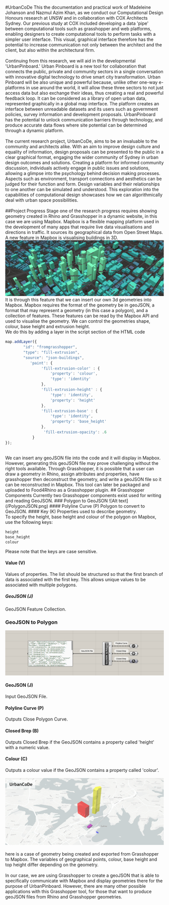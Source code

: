 #UrbanCoDe
This the documentation and practical work of Madeleine Johanson and Nazmul Azim Khan, as we conduct our Computational  Design Honours research at UNSW and in collaboration with COX Architects Sydney.  Our previous study at COX included developing a data 'pipe' between computational tools such as grasshopper and web platforms, enabling designers to create computational tools to perform tasks with a simpler user interface. This visual, graphical interface therefore has the potential to increase communication not only between the architect and the client, but also within the architectural firm. 
<br><br>
Continuing from this research, we will aid in the developmental 'UrbanPinboard.' Urban Pinboard is a new tool for collaboration that connects the public, private and community sectors in a single conversation with innovative digital technology to drive smart city transformation. Urban Pinboard will be also unique and powerful because, unlike other one-way e-platforms in use around the world, it will allow these three sectors to not just access data but also exchange their ideas, thus creating a real and powerful feedback loop. It can be considered as a library of open urban data, represented graphically in a global map interface. The platform creates an interface between unreadable datasets and its users such as government policies, survey information and development proposals. UrbanPinboard has the potential to unlock communication barriers through technology, and produce accurate data flows where site potential can be determined through a dynamic platform.
<br><br>
The current research project, UrbanCoDe, aims to be an invaluable to the community and architects alike. With an aim to improve design culture and equality of information, design proposals can be presented to the public in a clear graphical format, engaging the wider community of Sydney in urban design outcomes and solutions. Creating a platform for informed community discussion, individuals actively engage in public issues and solutions, allowing  a glimpse into the psychology behind decision making processes. Aspects such as environment, transport connections and aesthetics can be judged for their function and form.  Design variables and their relationships to one another can be simulated and understood. This exploration into the capabilities of computational design showcases how we can algorithmically deal with urban space possibilities.
<br><br>
##Project Progress 
Stage one of the research progress requires showing geometry created in Rhino and Grasshopper in a dynamic website, in this case we are using Mapbox. Mapbox is a flexible mapping platform used in the development of many apps that require live data visualisations and directions in traffic. It sources its geographical data from Open Street Maps. A new feature in Mapbox is visualising buildings in 3D. <br>
![Alt text](/mapbox.jpg)
It is through this feature that we can insert our own 3d geometries into Mapbox. Mapbox requires the format of the geometry be in geoJSON, a format that may represent a geometry (in this case a polygon), and a collection of features. These features can be read by the Mapbox API and used to visualise the geometry. We can control the geometries shape, colour, base height and extrusion height. <br>
We do this by adding a layer in the script section of the HTML code
```javascript    
map.addLayer({
        "id": "fromgrasshopper",
        "type": "fill-extrusion",
        "source": "json-buildings",
           'paint': {
                'fill-extrusion-color' : {
                    'property': 'colour',
                    'type': 'identity'
                },
                'fill-extrusion-height' : {
                    'type': 'identity',
                    'property': 'height'
                },
                'fill-extrusion-base' : {
                    'type': 'identity',
                    'property': 'base_height'
                },
                 'fill-extrusion-opacity': .6
            }
});
```
<br>
We can insert any geoJSON file into the code and it will display in Mapbox. However, generating this geoJSON file may prove challenging without the right tools available. Through Grasshopper, it is possible that a user can draw a geometry in Rhino, assign attributes and properties, have grasshopper then deconstruct the geometry, and write a geoJSON file so it can be reconstructed in Mapbox. This tool can later be packaged and uploaded to Food4Rhino as a Grasshopper plugin.
## Grasshopper Components
Currently two Grasshopper components exist used for writing and reading GeoJSON.
### Polygon to GeoJSON 
![Alt text](/PolygonJSON.png)
#### Polyline Curve (P)
Polygon to convert to GeoJSON.
#### Key (K)
Properties used to describe geometry.
<br>
To specify the height, base height and colour of the polygon on Mapbox, use the following keys:

    height
    base_height
    colour 
Please note that the keys are case sensitive.

#### Value (V)
Values of properties. The list should be structured so that the first branch of data is associated with the first key. This allows unique values to be associated with multiple polygons.

##### GeoJSON (J)
GeoJSON Feature Collection.


### GeoJSON to Polygon
![Alt text](/JSONPolygon.png)
#### GeoJSON (J)
Input GeoJSON File.
#### Polyline Curve (P)
Outputs Close Polygon Curve.
#### Closed Brep (B)
Outputs Closed Brep if the GeoJSON contains a property called 'height' with a numeric value.
#### Colour (C)
Outputs a colour value if the GeoJSON contains a property called 'colour'. 
<br><br>
![Alt text](/testsite.png)
<br><br>
here is a case of geometry being created and exported from Grasshopper to Mapbox. The variables of geographical points, colour, base height and top height differ depending on the geometry.
<br><br>
In our case, we are using Grasshopper to create a geoJSON that is able to specifically communicate with Mapbox and display geometries there for the purpose of UrbanPinboard. However, there are many other possible applications with this Grasshopper tool, for those that want to produce geoJSON files from Rhino and Grasshopper geometries. 

